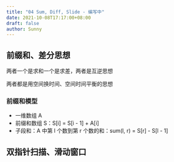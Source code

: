 ```yaml
---
title: "04 Sum, Diff, Slide - 编写中"
date: 2021-10-08T17:17:00+08:00
draft: false
author: Sunny
---
```


## 前缀和、差分思想

两者一个是求和一个是求差，两者是互逆思想

两者都是用空间换时间、空间时间平衡的思想

### 前缀和模型

- 一维数组 A
- 前缀和数组 S：S[i] = S[i - 1] + A[i]
- 子段和：A 中第 l 个数到第 r 个数的和：sum(l, r) = S[r] - S[l - 1]

## 双指针扫描、滑动窗口

